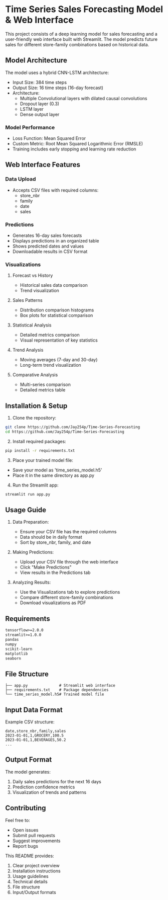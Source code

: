 # Time Series Sales Forecasting Model & Web Interface

This project consists of a deep learning model for sales forecasting and a user-friendly web interface built with Streamlit. The model predicts future sales for different store-family combinations based on historical data.

## Model Architecture

The model uses a hybrid CNN-LSTM architecture:
- Input Size: 384 time steps
- Output Size: 16 time steps (16-day forecast)
- Architecture:
  - Multiple Convolutional layers with dilated causal convolutions
  - Dropout layer (0.3)
  - LSTM layer
  - Dense output layer

### Model Performance
- Loss Function: Mean Squared Error
- Custom Metric: Root Mean Squared Logarithmic Error (RMSLE)
- Training includes early stopping and learning rate reduction

## Web Interface Features

### Data Upload
- Accepts CSV files with required columns:
  - store_nbr
  - family
  - date
  - sales

### Predictions
- Generates 16-day sales forecasts
- Displays predictions in an organized table
- Shows predicted dates and values
- Downloadable results in CSV format

### Visualizations
1. Forecast vs History
   - Historical sales data comparison
   - Trend visualization

2. Sales Patterns
   - Distribution comparison histograms
   - Box plots for statistical comparison

3. Statistical Analysis
   - Detailed metrics comparison
   - Visual representation of key statistics

4. Trend Analysis
   - Moving averages (7-day and 30-day)
   - Long-term trend visualization

5. Comparative Analysis
   - Multi-series comparison
   - Detailed metrics table

## Installation & Setup

1. Clone the repository:

```bash
git clone https://github.com/Jay254p/Time-Series-Forecasting
cd https://github.com/Jay254p/Time-Series-Forecasting
```

2. Install required packages:
```bash
pip install -r requirements.txt
```

3. Place your trained model file:
- Save your model as 'time_series_model.h5'
- Place it in the same directory as app.py

4. Run the Streamlit app:
```bash
streamlit run app.py
```

## Usage Guide

1. Data Preparation:
   - Ensure your CSV file has the required columns
   - Data should be in daily format
   - Sort by store_nbr, family, and date

2. Making Predictions:
   - Upload your CSV file through the web interface
   - Click "Make Predictions"
   - View results in the Predictions tab

3. Analyzing Results:
   - Use the Visualizations tab to explore predictions
   - Compare different store-family combinations
   - Download visualizations as PDF

## Requirements

```txt
tensorflow>=2.0.0
streamlit>=1.0.0
pandas
numpy
scikit-learn
matplotlib
seaborn
```

## File Structure

```
├── app.py              # Streamlit web interface
├── requirements.txt    # Package dependencies
└── time_series_model.h5# Trained model file
```

## Input Data Format

Example CSV structure:
```csv
date,store_nbr,family,sales
2023-01-01,1,GROCERY,100.5
2023-01-01,1,BEVERAGES,50.2
...
```

## Output Format

The model generates:
1. Daily sales predictions for the next 16 days
2. Prediction confidence metrics
3. Visualization of trends and patterns

## Contributing

Feel free to:
- Open issues
- Submit pull requests
- Suggest improvements
- Report bugs


This README provides:
1. Clear project overview
2. Installation instructions
3. Usage guidelines
4. Technical details
5. File structure
6. Input/Output formats


